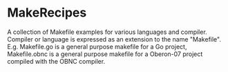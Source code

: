 MakeRecipes
===========

A collection of Makefile examples for various languages
and compiler. Compiler or language is expressed as an
extension to the name "Makefile". E.g. Makefile.go is a
general purpose makefile for a Go project, Makefile.obnc is a
general purpose makefile for a Oberon-07 project compiled with
the OBNC compiler.




